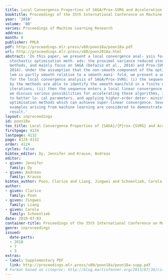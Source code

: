 ```yaml
---
title: Local Convergence Properties of SAGA/Prox-SVRG and Acceleration
booktitle: Proceedings of the 35th International Conference on Machine Learning
year: '2018'
volume: '80'
series: Proceedings of Machine Learning Research
address: 
month: 0
publisher: PMLR
pdf: http://proceedings.mlr.press/v80/poon18a/poon18a.pdf
url: http://proceedings.mlr.press/v80/poon2018a.html
abstract: 'In this paper, we present a local convergence anal- ysis for a class of
  stochastic optimisation meth- ods: the proximal variance reduced stochastic gradient
  methods, and mainly focus on SAGA (Defazio et al., 2014) and Prox-SVRG (Xiao & Zhang,
  2014). Under the assumption that the non-smooth component of the optimisation prob-
  lem is partly smooth relative to a smooth mani- fold, we present a unified framework
  for the local convergence analysis of SAGA/Prox-SVRG: (i) the sequences generated
  by the methods are able to identify the smooth manifold in a finite num- ber of
  iterations; (ii) then the sequence enters a local linear convergence regime. Furthermore,
  we discuss various possibilities for accelerating these algorithms, including adapting
  to better lo- cal parameters, and applying higher-order deter- ministic/stochastic
  optimisation methods which can achieve super-linear convergence. Several concrete
  examples arising from machine learning are considered to demonstrate the obtained
  result.'
layout: inproceedings
id: poon18a
tex_title: Local Convergence Properties of {SAGA}/{P}rox-{SVRG} and Acceleration
firstpage: 4124
lastpage: 4132
page: 4124-4132
order: 4124
cycles: false
bibtex_editor: Dy, Jennifer and Krause, Andreas
editor:
- given: Jennifer
  family: Dy
- given: Andreas
  family: Krause
bibtex_author: Poon, Clarice and Liang, Jingwei and Schoenlieb, Carola
author:
- given: Clarice
  family: Poon
- given: Jingwei
  family: Liang
- given: Carola
  family: Schoenlieb
date: 2018-07-03
container-title: Proceedings of the 35th International Conference on Machine Learning
genre: inproceedings
issued:
  date-parts:
  - 2018
  - 7
  - 3
extras:
- label: Supplementary PDF
  link: http://proceedings.mlr.press/v80/poon18a/poon18a-supp.pdf
# Format based on citeproc: http://blog.martinfenner.org/2013/07/30/citeproc-yaml-for-bibliographies/
---
```

